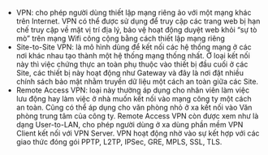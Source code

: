 + VPN: cho phép người dùng thiết lập mạng riêng ảo với một mạng khác trên Internet. VPN có thể được sử dụng để truy cập các trang web bị hạn chế truy cập về mặt vị trí địa lý, bảo vệ hoạt động duyệt web khỏi “sự tò mò” trên mạng Wifi công cộng bằng cách thiết lập mạng riêng 
+ Site-to-Site VPN: là mô hình dùng để kết nối các hệ thống mạng ở các nơi khác nhau tạo thành một hệ thống mạng thống nhất. Ở loại kết nối này thì việc chứng thực an toàn phụ thuộc vào thiết bị đầu cuối ở các Site, các thiết bị này hoạt động như Gateway và đây là nơi đặt nhiều chính sách bảo mật nhằm truyền dữ liệu một cách an toàn giữa các Site.
+ Remote Access VPN: loại này thường áp dụng cho nhân viên làm việc lưu động hay làm việc ở nhà muốn kết nối vào mạng công ty một cách an toàn. Cũng có thể áp dụng cho văn phòng nhỏ ở xa kết nối vào Văn phòng trung tâm của công ty. Remote Access VPN còn được xem như là dạng User-to-LAN, cho phép người dùng ở xa dùng phần mềm VPN Client kết nối với VPN Server. VPN hoạt động nhờ vào sự kết hợp với các giao thức đóng gói PPTP, L2TP, IPSec, GRE, MPLS, SSL, TLS.
